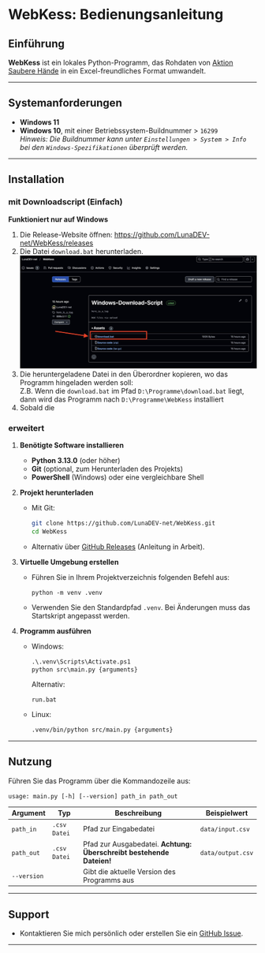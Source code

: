 # WebKess: Bedienungsanleitung

## Einführung
**WebKess** ist ein lokales Python-Programm, das Rohdaten von [Aktion Saubere Hände](https://www.aktion-sauberehaende.de/ueber-uns-ash) in ein Excel-freundliches Format umwandelt.

---

## Systemanforderungen
- **Windows 11**
- **Windows 10**, mit einer Betriebssystem-Buildnummer > `16299`  
  _Hinweis: Die Buildnummer kann unter `Einstellungen > System > Info` bei den `Windows-Spezifikationen` überprüft werden._

---

## Installation
### mit Downloadscript (Einfach)
**Funktioniert nur auf Windows**
1. Die Release-Website öffnen: https://github.com/LunaDEV-net/WebKess/releases
2. Die Datei `download.bat` herunterladen. <br> <img src="imgs/2025-01-03_WebKess_Manual-Download-bat.jpg">
3. Die heruntergeladene Datei in den Überordner kopieren, wo das Programm hingeladen werden soll: <br> Z.B. Wenn die `download.bat` im Pfad `D:\Programme\download.bat` liegt, dann wird das Programm nach `D:\Programme\WebKess` installiert
4. Sobald die 
### erweitert
1. **Benötigte Software installieren**
   - **Python 3.13.0** (oder höher)
   - **Git** (optional, zum Herunterladen des Projekts)
   - **PowerShell** (Windows) oder eine vergleichbare Shell

2. **Projekt herunterladen**
   - Mit Git:  
     ```bash
     git clone https://github.com/LunaDEV-net/WebKess.git
     cd WebKess
     ```
   - Alternativ über [GitHub Releases](https://github.com/LunaDEV-net/WebKess/releases) (Anleitung in Arbeit).

3. **Virtuelle Umgebung erstellen**
   - Führen Sie in Ihrem Projektverzeichnis folgenden Befehl aus:  
     ```shell
     python -m venv .venv
     ```
   - Verwenden Sie den Standardpfad `.venv`. Bei Änderungen muss das Startskript angepasst werden.

4. **Programm ausführen**
   - Windows:  
     ```shell
     .\.venv\Scripts\Activate.ps1
     python src\main.py {arguments}
     ```
     Alternativ:  
     ```shell
     run.bat
     ```
   - Linux:  
     ```bash
     .venv/bin/python src/main.py {arguments}
     ```

---

## Nutzung
Führen Sie das Programm über die Kommandozeile aus:
```shell
usage: main.py [-h] [--version] path_in path_out
```

| Argument    | Typ         | Beschreibung                                                            | Beispielwert       |
|-------------|-------------|-------------------------------------------------------------------------|--------------------|
| `path_in`   | `.csv Datei`| Pfad zur Eingabedatei                                                   | `data/input.csv`   |
| `path_out`  | `.csv Datei`| Pfad zur Ausgabedatei. **Achtung: Überschreibt bestehende Dateien!**   | `data/output.csv`  |
| `--version` |             | Gibt die aktuelle Version des Programms aus                            |                    |

---

## Support
- Kontaktieren Sie mich persönlich oder erstellen Sie ein [GitHub Issue](https://github.com/LunaDEV-net/WebKess/issues).

---